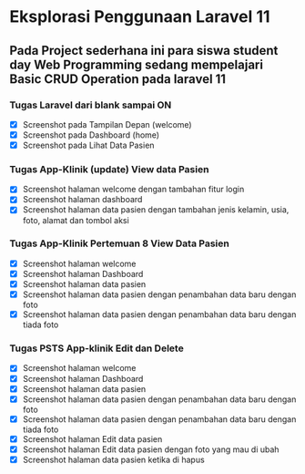 # Eksplorasi Penggunaan Laravel 11

## Pada Project sederhana ini para siswa student day Web Programming sedang mempelajari Basic CRUD Operation pada laravel 11

### Tugas Laravel dari blank sampai ON

- [x] Screenshot pada Tampilan Depan (welcome)
- [x] Screenshot pada Dashboard (home)
- [x] Screenshot pada Lihat Data Pasien

### Tugas App-Klinik (update) View data Pasien

- [x] Screenshot halaman welcome dengan tambahan fitur login
- [x] Screenshot halaman dashboard
- [x] Screenshot halaman data pasien dengan tambahan jenis kelamin, usia, foto, alamat dan tombol aksi

### Tugas App-Klinik Pertemuan 8 View Data Pasien

- [x] Screenshot halaman welcome
- [x] Screenshot halaman Dashboard
- [x] Screenshot halaman data pasien
- [x] Screenshot halaman data pasien dengan penambahan data baru dengan foto
- [x] Screenshot halaman data pasien dengan penambahan data baru dengan tiada foto

### Tugas PSTS App-klinik Edit dan Delete

- [x] Screenshot halaman welcome
- [x] Screenshot halaman Dashboard
- [x] Screenshot halaman data pasien
- [x] Screenshot halaman data pasien dengan penambahan data baru dengan foto
- [x] Screenshot halaman data pasien dengan penambahan data baru dengan tiada foto
- [x] Screenshot halaman Edit data pasien
- [x] Screenshot halaman Edit data pasien dengan foto yang mau di ubah
- [x] Screenshot halaman data pasien ketika di hapus
